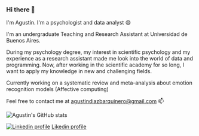 ### Hi there 👋
I'm Agustín. I'm a psychologist and data analyst 😄

I'm an undergraduate Teaching and Research Assistant at Universidad de Buenos Aires.

During my psychology degree, my interest in scientific psychology and my experience as a research assistant made me look into the world of data and programming. Now, after working in the scientific academy for so long, I want to apply my knowledge in new and challenging fields.


Currently working on a systematic review and meta-analysis about emotion recognition models (Affective computing)

Feel free to contact me at agustindiazbarquinero@gmail.com 📫
 

![Agustin's GitHub stats](https://github-readme-stats.vercel.app/api?username=agusdiazb)

[![Linkedin profile](https://cdn3.iconfinder.com/data/icons/socialnetworking/32/linkedin.png)](https://www.linkedin.com/in/agustindiazbarquinero) [Likedin profile](https://www.linkedin.com/in/agustindiazbarquinero)

<!--
**agusdiazb/agusdiazb** is a ✨ _special_ ✨ repository because its `README.md` (this file) appears on your GitHub profile.

Here are some ideas to get you started:

- 🔭 I’m currently working on ...
- 🌱 I’m currently learning ...
- 👯 I’m looking to collaborate on ...
- 🤔 I’m looking for help with ...
- 💬 Ask me about ...
- 📫 How to reach me: ...
- 😄 Pronouns: ...
- ⚡ Fun fact: ...
![Agustin's GitHub stats](https://github-readme-stats.vercel.app/api?username=agusdiazb)
[![Top Langs](https://github-readme-stats.vercel.app/api/top-langs/?username=agusdiazb&layout=compact&exclude_repo=website&langs_count=6&hide=scss)](https://github.com/anuraghazra/github-readme-stats)
-->
